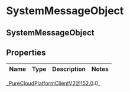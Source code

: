 # SystemMessageObject

## SystemMessageObject

## Properties

|Name | Type | Description | Notes|
|------------ | ------------- | ------------- | -------------|



_PureCloudPlatformClientV2@152.0.0_
